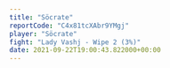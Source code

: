 ```yaml
---
title: "Söcrate"
reportCode: "C4x81tcXAbr9YMgj"
player: "Söcrate"
fight: "Lady Vashj - Wipe 2 (3%)"
date: 2021-09-22T19:00:43.822000+00:00
---
```

